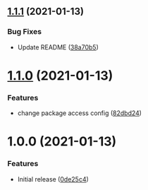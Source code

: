 ## [1.1.1](https://github.com/lollipop-onl/react-reactive-state/compare/v1.1.0...v1.1.1) (2021-01-13)


### Bug Fixes

* Update README ([38a70b5](https://github.com/lollipop-onl/react-reactive-state/commit/38a70b5fb7fc90c38826240eaa8d88f5a3750d18))

# [1.1.0](https://github.com/lollipop-onl/react-reactive-state/compare/v1.0.0...v1.1.0) (2021-01-13)


### Features

* change package access config ([82dbd24](https://github.com/lollipop-onl/react-reactive-state/commit/82dbd24c812c30c94863e196f57661f417cf9070))

# 1.0.0 (2021-01-13)


### Features

* Initial release ([0de25c4](https://github.com/lollipop-onl/react-reactive-state/commit/0de25c4e11222d8d59a51f2a8382f51369ba274e))
